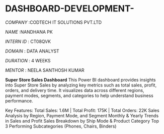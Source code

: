 # DASHBOARD-DEVELOPMENT-

*COMPANY* :CODTECH IT SOLUTIONS PVT.LTD

*NAME* :NANDHANA PK

*INTERN ID* : CT08QVK

*DOMAIN* : DATA ANALYST 

*DURATION* : 4 WEEKS

*MENTOR* : NEELA SANTHOSH KUMAR  

**Super Store Sales Dashboard**
This Power BI dashboard provides insights into Super Store Sales by analyzing key metrics such as total sales, profit, orders, and delivery time. It visualizes data across different regions, payment modes, segments, and categories to help understand business performance.

Key Features:
Total Sales: 1.6M | Total Profit: 175K | Total Orders: 22K
Sales Analysis by Region, Payment Mode, and Segment
Monthly & Yearly Trends in Sales and Profit
Sales Breakdown by Ship Mode & Product Category
Top 3 Performing Subcategories (Phones, Chairs, Binders)
